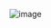 ![image](https://github.com/bahabarut/ToDo-List-Angular-17/assets/92749875/1748c8c1-9c52-4b46-9e2f-2213a16ab92c)
